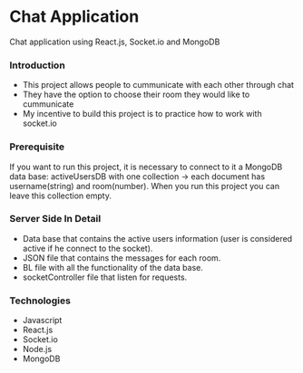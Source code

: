 # Chat Application
Chat application using React.js, Socket.io and MongoDB

### Introduction
- This project allows people to cummunicate with each other through chat
- They have the option to choose their room they would like to cummunicate
- My incentive to build this project is to practice how to work with socket.io

### Prerequisite
If you want to run this project, it is necessary to connect to it a MongoDB data base:
activeUsersDB with one collection -> each document has username(string) and room(number).
When you run this project you can leave this collection empty.

### Server Side In Detail
- Data base that contains the active users information (user is considered active if he connect to the socket).
- JSON file that contains the messages for each room.
- BL file with all the functionality of the data base.
- socketController file that listen for requests.

### Technologies
- Javascript
- React.js
- Socket.io
- Node.js
- MongoDB


